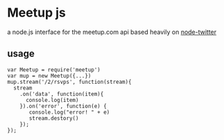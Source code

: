 # Meetup js

a node.js interface for the meetup.com api based heavily on [node-twitter](https://github.com/jdub/node-twitter)

## usage

    var Meetup = require('meetup')
    var mup = new Meetup({...})
    mup.stream('/2/rsvps', function(stream){
      stream
        .on('data', function(item){
          console.log(item)
        }).on('error', function(e) {
           console.log("error! " + e)
           stream.destory()
        });
    });    
